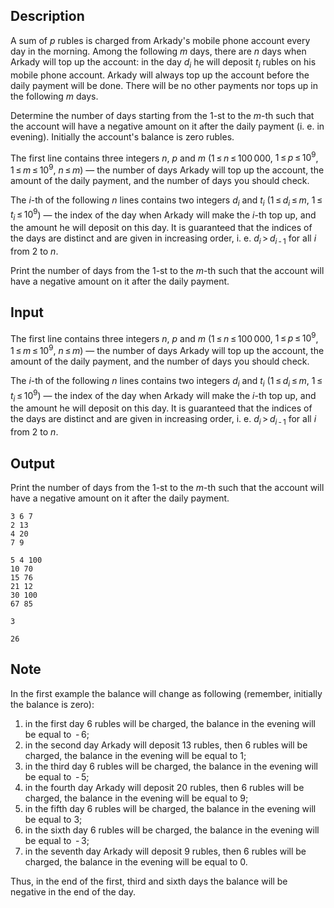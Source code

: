 ## Description

<div><p>A sum of <span class="tex-span"><i>p</i></span> rubles is charged from Arkady's mobile phone account every day in the morning. Among the following <span class="tex-span"><i>m</i></span> days, there are <span class="tex-span"><i>n</i></span> days when Arkady will top up the account: in the day <span class="tex-span"><i>d</i><sub class="lower-index"><i>i</i></sub></span> he will deposit <span class="tex-span"><i>t</i><sub class="lower-index"><i>i</i></sub></span> rubles on his mobile phone account. Arkady will always top up the account before the daily payment will be done. There will be no other payments nor tops up in the following <span class="tex-span"><i>m</i></span> days.</p><p>Determine the number of days starting from the <span class="tex-span">1</span>-st to the <span class="tex-span"><i>m</i></span>-th such that the account will have a negative amount on it after the daily payment (i.&nbsp;e. in evening). Initially the account's balance is zero rubles.</p></div><div class="input-specification"><p>The first line contains three integers <span class="tex-span"><i>n</i></span>, <span class="tex-span"><i>p</i></span> and <span class="tex-span"><i>m</i></span> (<span class="tex-span">1 ≤ <i>n</i> ≤ 100 000</span>, <span class="tex-span">1 ≤ <i>p</i> ≤ 10<sup class="upper-index">9</sup></span>, <span class="tex-span">1 ≤ <i>m</i> ≤ 10<sup class="upper-index">9</sup></span>, <span class="tex-span"><i>n</i> ≤ <i>m</i></span>) — the number of days Arkady will top up the account, the amount of the daily payment, and the number of days you should check.</p><p>The <span class="tex-span"><i>i</i></span>-th of the following <span class="tex-span"><i>n</i></span> lines contains two integers <span class="tex-span"><i>d</i><sub class="lower-index"><i>i</i></sub></span> and <span class="tex-span"><i>t</i><sub class="lower-index"><i>i</i></sub></span> (<span class="tex-span">1 ≤ <i>d</i><sub class="lower-index"><i>i</i></sub> ≤ <i>m</i></span>, <span class="tex-span">1 ≤ <i>t</i><sub class="lower-index"><i>i</i></sub> ≤ 10<sup class="upper-index">9</sup></span>) — the index of the day when Arkady will make the <span class="tex-span"><i>i</i></span>-th top up, and the amount he will deposit on this day. It is guaranteed that the indices of the days are distinct and are given in increasing order, i.&nbsp;e. <span class="tex-span"><i>d</i><sub class="lower-index"><i>i</i></sub> &gt; <i>d</i><sub class="lower-index"><i>i</i> - 1</sub></span> for all <span class="tex-span"><i>i</i></span> from <span class="tex-span">2</span> to <span class="tex-span"><i>n</i></span>.</p></div><div class="output-specification"><p>Print the number of days from the <span class="tex-span">1</span>-st to the <span class="tex-span"><i>m</i></span>-th such that the account will have a negative amount on it after the daily payment.</p></div>

## Input

<p>The first line contains three integers <span class="tex-span"><i>n</i></span>, <span class="tex-span"><i>p</i></span> and <span class="tex-span"><i>m</i></span> (<span class="tex-span">1 ≤ <i>n</i> ≤ 100 000</span>, <span class="tex-span">1 ≤ <i>p</i> ≤ 10<sup class="upper-index">9</sup></span>, <span class="tex-span">1 ≤ <i>m</i> ≤ 10<sup class="upper-index">9</sup></span>, <span class="tex-span"><i>n</i> ≤ <i>m</i></span>) — the number of days Arkady will top up the account, the amount of the daily payment, and the number of days you should check.</p><p>The <span class="tex-span"><i>i</i></span>-th of the following <span class="tex-span"><i>n</i></span> lines contains two integers <span class="tex-span"><i>d</i><sub class="lower-index"><i>i</i></sub></span> and <span class="tex-span"><i>t</i><sub class="lower-index"><i>i</i></sub></span> (<span class="tex-span">1 ≤ <i>d</i><sub class="lower-index"><i>i</i></sub> ≤ <i>m</i></span>, <span class="tex-span">1 ≤ <i>t</i><sub class="lower-index"><i>i</i></sub> ≤ 10<sup class="upper-index">9</sup></span>) — the index of the day when Arkady will make the <span class="tex-span"><i>i</i></span>-th top up, and the amount he will deposit on this day. It is guaranteed that the indices of the days are distinct and are given in increasing order, i.&nbsp;e. <span class="tex-span"><i>d</i><sub class="lower-index"><i>i</i></sub> &gt; <i>d</i><sub class="lower-index"><i>i</i> - 1</sub></span> for all <span class="tex-span"><i>i</i></span> from <span class="tex-span">2</span> to <span class="tex-span"><i>n</i></span>.</p>

## Output

<p>Print the number of days from the <span class="tex-span">1</span>-st to the <span class="tex-span"><i>m</i></span>-th such that the account will have a negative amount on it after the daily payment.</p>





```input1
3 6 7
2 13
4 20
7 9

```




```input2
5 4 100
10 70
15 76
21 12
30 100
67 85

```




```output1
3

```




```output2
26

```



## Note

<p>In the first example the balance will change as following (remember, initially the balance is zero):</p><ol> <li> in the first day <span class="tex-span">6</span> rubles will be charged, the balance in the evening will be equal to <span class="tex-span"> - 6</span>; </li><li> in the second day Arkady will deposit <span class="tex-span">13</span> rubles, then <span class="tex-span">6</span> rubles will be charged, the balance in the evening will be equal to <span class="tex-span">1</span>; </li><li> in the third day <span class="tex-span">6</span> rubles will be charged, the balance in the evening will be equal to <span class="tex-span"> - 5</span>; </li><li> in the fourth day Arkady will deposit <span class="tex-span">20</span> rubles, then <span class="tex-span">6</span> rubles will be charged, the balance in the evening will be equal to <span class="tex-span">9</span>; </li><li> in the fifth day <span class="tex-span">6</span> rubles will be charged, the balance in the evening will be equal to <span class="tex-span">3</span>; </li><li> in the sixth day <span class="tex-span">6</span> rubles will be charged, the balance in the evening will be equal to <span class="tex-span"> - 3</span>; </li><li> in the seventh day Arkady will deposit <span class="tex-span">9</span> rubles, then <span class="tex-span">6</span> rubles will be charged, the balance in the evening will be equal to <span class="tex-span">0</span>. </li></ol><p>Thus, in the end of the first, third and sixth days the balance will be negative in the end of the day.</p>
